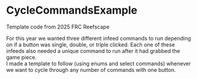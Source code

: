 # CycleCommandsExample

Template code from 2025 FRC Reefscape

For this year we wanted three different infeed commands to run depending on if a button was single, double, or triple clicked.  Each one of these infeeds also needed a unique command to run after it had grabbed the game piece.  
I made a template to follow (using enums and select commands) whenever we want to cycle through any number of commands with one button.
